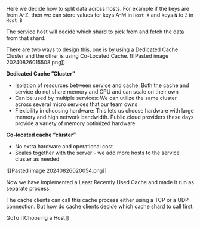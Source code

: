 Here we decide how to split data across hosts. For example if the keys are from A-Z, then we can store values for keys A-M in `Host A` and keys `N` to `Z` in `Host B`

The service host will decide which shard to pick from and fetch the data from that shard. 

There are two ways to design this, one is by using a Dedicated Cache Cluster and the other is using Co-Located Cache.
![[Pasted image 20240826015508.png]]


**Dedicated Cache ”Cluster”**
- Isolation of resources between service and cache: Both the cache and service do not share memory and CPU and can scale on their own
- Can be used by multiple services: We can utilize the same cluster across several micro services that our team owns
- Flexibility in choosing hardware: This lets us choose hardware with large memory and high network bandwidth. Public cloud providers these days provide a variety of memory optimized hardware

**Co-located cache ”cluster”**
- No extra hardware and operational cost
- Scales together with the server - we add more hosts to the service cluster as needed

![[Pasted image 20240826020054.png]]

Now we have implemented a Least Recently Used Cache and made it run as separate process. 

The cache clients can call this cache process either using a TCP or a UDP connection.  But how do cache clients decide which cache shard to call first.

GoTo [[Choosing a Host]]